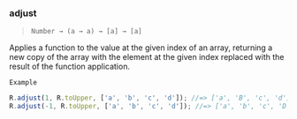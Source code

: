 ### adjust

> `Number → (a → a) → [a] → [a]`

Applies a function to the value at the given index of an array, returning a new copy of the array with the element at the given index replaced with the result of the function application.

`Example`

```js
R.adjust(1, R.toUpper, ['a', 'b', 'c', 'd']); //=> ['a', 'B', 'c', 'd']
R.adjust(-1, R.toUpper, ['a', 'b', 'c', 'd']); //=> ['a', 'b', 'c', 'D']
```
